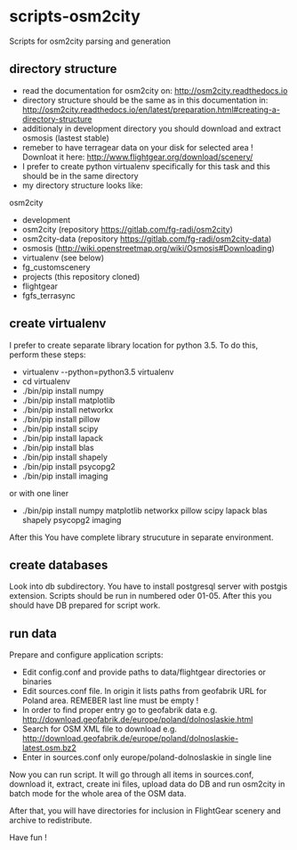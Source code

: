 # scripts-osm2city
Scripts for osm2city parsing and generation

directory structure
-------------------

* read the documentation for osm2city on: http://osm2city.readthedocs.io
* directory structure should be the same as in this documentation in: http://osm2city.readthedocs.io/en/latest/preparation.html#creating-a-directory-structure
* additionaly in development directory you should download and extract osmosis (lastest stable)
* remeber to have terragear data on your disk for selected area ! Downloat it here: http://www.flightgear.org/download/scenery/
* I prefer to create python virtualenv specifically for this task and this should be in the same directory
* my directory structure looks like:

 osm2city
  - development
   - osm2city (repository https://gitlab.com/fg-radi/osm2city)
   - osm2city-data (repository https://gitlab.com/fg-radi/osm2city-data)
   - osmosis (http://wiki.openstreetmap.org/wiki/Osmosis#Downloading)
   - virtualenv (see below)
  - fg_customscenery
   - projects (this repository cloned)
  - flightgear
   - fgfs_terrasync

create virtualenv
-----------------
I prefer to create separate library location for python 3.5. To do this, perform these steps:

* virtualenv --python=python3.5 virtualenv
* cd virtualenv
* ./bin/pip install numpy
* ./bin/pip install matplotlib
* ./bin/pip install networkx
* ./bin/pip install pillow
* ./bin/pip install scipy
* ./bin/pip install lapack
* ./bin/pip install blas
* ./bin/pip install shapely
* ./bin/pip install psycopg2
* ./bin/pip install imaging

or with one liner

* ./bin/pip install numpy matplotlib networkx pillow scipy lapack blas shapely psycopg2 imaging

After this You have complete library strucuture in separate environment.


create databases
----------------
Look into db subdirectory. You have to install postgresql server with postgis extension.
Scripts should be run in numbered oder 01-05.
After this you should have DB prepared for script work.

run data
------------

Prepare and configure application scripts:

* Edit config.conf and provide paths to data/flightgear directories or binaries
* Edit sources.conf file. In origin it lists paths from geofabrik URL for Poland area. REMEBER last line must be empty !
* In order to find proper entry go to geofabrik data e.g. http://download.geofabrik.de/europe/poland/dolnoslaskie.html
* Search for OSM XML file to download e.g. http://download.geofabrik.de/europe/poland/dolnoslaskie-latest.osm.bz2
* Enter in sources.conf only europe/poland-dolnoslaskie in single line

Now you can run script. It will go through all items in sources.conf, download it,
extract, create ini files, upload data do DB and run osm2city in batch mode for the
whole area of the OSM data.

After that, you will have directories for inclusion in FlightGear scenery and
archive to redistribute.

Have fun !
